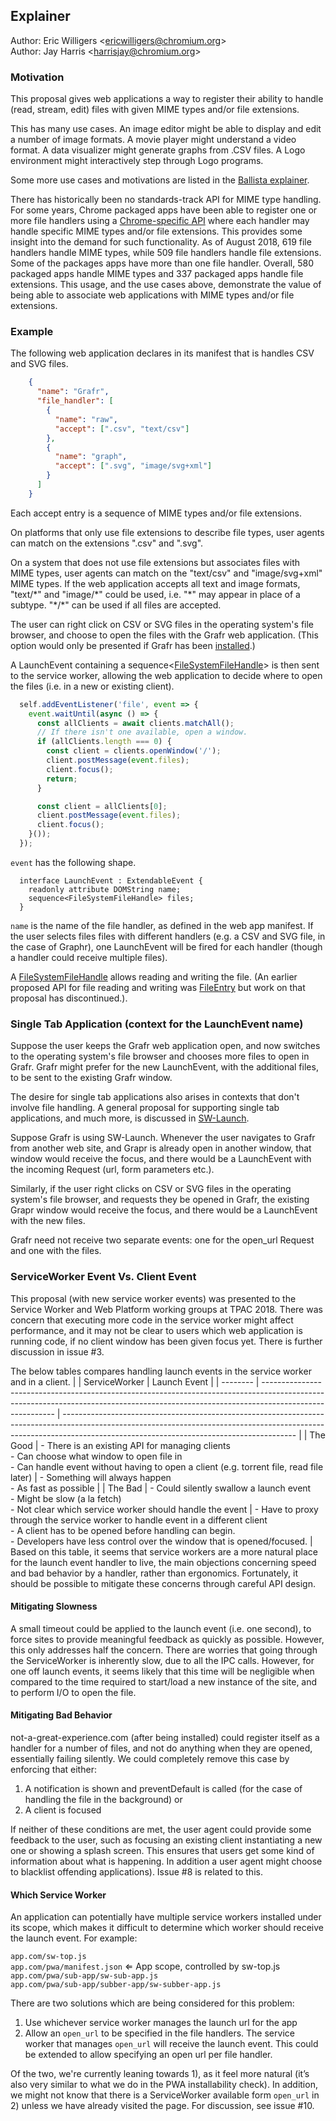 ## Explainer

Author: Eric Willigers &lt;<ericwilligers@chromium.org>&gt;<br>
Author: Jay Harris &lt;<harrisjay@chromium.org>&gt;

### Motivation

This proposal gives web applications a way to register their ability to handle (read, stream, edit) files with given MIME types and/or file extensions.

This has many use cases. An image editor might be able to display and edit a number of image formats. A movie player might understand a video format. A data visualizer might generate graphs from .CSV files. A Logo environment might interactively step through Logo programs.

Some more use cases and motivations are listed in the [Ballista explainer](https://github.com/chromium/ballista/blob/master/docs/explainer.md).

There has historically been no standards-track API for MIME type handling. For some years, Chrome packaged apps have been able to register one or more file handlers using a [Chrome-specific API](https://developer.chrome.com/apps/manifest/file_handlers) where each handler may handle specific MIME types and/or file extensions. This provides some insight into the demand for such functionality. As of August 2018, 619 file handlers handle MIME types, while 509 file handlers handle file extensions. Some of the packages apps have more than one file handler. Overall, 580 packaged apps handle MIME types and 337 packaged apps handle file extensions. This usage, and the use cases above, demonstrate the value of being able to associate web applications with MIME types and/or file extensions.

### Example

The following web application declares in its manifest that is handles CSV and SVG files.

```json
    {
      "name": "Grafr",
      "file_handler": [
        {
          "name": "raw",
          "accept": [".csv", "text/csv"]
        },
        {
          "name": "graph",
          "accept": [".svg", "image/svg+xml"]
        }
      ]
    }
```

Each accept entry is a sequence of MIME types and/or file extensions.

On platforms that only use file extensions to describe file types, user agents can match on the extensions ".csv" and ".svg".

On a system that does not use file extensions but associates files with MIME types, user agents can match on the "text/csv" and "image/svg+xml" MIME types. If the web application accepts all text and image formats, "text/\*" and "image/\*" could be used, i.e. "\*" may appear in place of a subtype. "\*/\*" can be used if all files are accepted.

The user can right click on CSV or SVG files in the operating system's file browser, and choose to open the files with the Grafr web application. (This option would only be presented if Grafr has been [installed](https://w3c.github.io/manifest/#installable-web-applications).)

A LaunchEvent containing a sequence<[FileSystemFileHandle](https://github.com/WICG/writable-files/blob/master/EXPLAINER.md)> is then sent to the service worker, allowing the web application to decide where to open the files (i.e. in a new or existing client).

```js
  self.addEventListener('file', event => {
    event.waitUntil(async () => {
      const allClients = await clients.matchAll();
      // If there isn't one available, open a window.
      if (allClients.length === 0) {
        const client = clients.openWindow('/');
        client.postMessage(event.files);
        client.focus();
        return;
      }

      const client = allClients[0];
      client.postMessage(event.files);
      client.focus();
    }());
  });
```

`event` has the following shape.

```webidl
  interface LaunchEvent : ExtendableEvent {
    readonly attribute DOMString name;
    sequence<FileSystemFileHandle> files;
  }
```

`name` is the name of the file handler, as defined in the web app manifest. If the user selects files files with different handlers (e.g. a CSV and SVG file, in the case of Graphr), one LaunchEvent will be fired for each handler (though a handler could receive multiple files).


A [FileSystemFileHandle](https://github.com/WICG/writable-files/blob/master/EXPLAINER.md) allows reading and writing the file. (An earlier proposed API for file reading and writing was [FileEntry](https://www.w3.org/TR/2012/WD-file-system-api-20120417/#the-fileentry-interface) but work on that proposal has discontinued.).

### Single Tab Application (context for the LaunchEvent name)

Suppose the user keeps the Grafr web application open, and now switches to the operating system's file browser and chooses more files to open in Grafr. Grafr might prefer for the new LaunchEvent, with the additional files, to be sent to the existing Grafr window.

The desire for single tab applications also arises in contexts that don't involve file handling. A general proposal for supporting single tab applications, and much more, is discussed in [SW-Launch](https://github.com/WICG/sw-launch/blob/master/explainer.md).

Suppose Grafr is using SW-Launch. Whenever the user navigates to Grafr from another web site, and Grapr is already open in another window, that window would receive the focus, and there would be a LaunchEvent with the incoming Request (url, form parameters etc.).

Similarly, if the user right clicks on CSV or SVG files in the operating system's file browser, and requests they be opened in Grafr, the existing Grapr window would receive the focus, and there would be a LaunchEvent with the new files.

Grafr need not receive two separate events: one for the open_url Request and one with the files.

### ServiceWorker Event Vs. Client Event

This proposal (with new service worker events) was presented to the Service Worker and Web Platform working groups at TPAC 2018. There was concern that executing more code in the service worker might affect performance, and it may not be clear to users which web application is running code, if no client window has been given focus yet. There is further discussion in issue #3.

The below tables compares handling launch events in the service worker and in a client.
|          | ServiceWorker                                                                                                                                                                          | Launch Event                                                                                                                                                                                                           |
| -------- | -------------------------------------------------------------------------------------------------------------------------------------------------------------------------------------- | ---------------------------------------------------------------------------------------------------------------------------------------------------------------------------------------------------------------------- |
| The Good | - There is an existing API for managing clients<br>- Can choose what window to open file in<br>- Can handle event without having to open a client (e.g. torrent file, read file later) | - Something will always happen<br>- As fast as possible                                                                                                                                                                |
| The Bad  | - Could silently swallow a launch event<br>- Might be slow (a la fetch)<br>- Not clear which service worker should handle the event                                                    | - Have to proxy through the service worker to handle event in a different client<br>- A client has to be opened before handling can begin.<br>- Developers have less control over the window that is opened/focused. |
Based on this table, it seems that service workers are a more natural place for the launch event handler to live, the main objections concerning speed and bad behavior by a handler, rather than ergonomics. Fortunately, it should be possible to mitigate these concerns through careful API design.

#### Mitigating Slowness
A small timeout could be applied to the launch event (i.e. one second), to force sites to provide meaningful feedback as quickly as possible. However, this only addresses half the concern. There are worries that going through the ServiceWorker is inherently slow, due to all the IPC calls. However, for one off launch events, it seems likely that this time will be negligible when compared to the time required to start/load a new instance of the site, and to perform I/O to open the file.

#### Mitigating Bad Behavior
not-a-great-experience.com (after being installed) could register itself as a handler for a number of files, and not do anything when they are opened, essentially failing silently. We could completely remove this case by enforcing that either:

1. A notification is shown and preventDefault is called (for the case of handling the file in the background) or
2. A client is focused

If neither of these conditions are met, the user agent could provide some feedback to the user, such as focusing an existing client instantiating a new one or showing a splash screen. This ensures that users get some kind of information about what is happening. In addition a user agent might choose to blacklist offending applications). Issue #8 is related to this.

#### Which Service Worker
An application can potentially have multiple service workers installed under its scope, which makes it difficult to determine which worker should receive the launch event. For example:

`app.com/sw-top.js`<br>
`app.com/pwa/manifest.json` ⇐ App scope, controlled by sw-top.js<br>
`app.com/pwa/sub-app/sw-sub-app.js` <br>
`app.com/pwa/sub-app/subber-app/sw-subber-app.js`

There are two solutions which are being considered for this problem:
1. Use whichever service worker manages the launch url for the app
2. Allow an `open_url` to be specified in the file handlers. The service worker that manages `open_url` will receive the launch event. This could be extended to allow specifying an open url per file handler.

Of the two, we're currently leaning towards 1), as it feel more natural (it’s also very similar to what we do in the PWA installability check). In addition, we might not know that there is a ServiceWorker available form `open_url` in 2) unless we have already visited the page. For discussion, see issue #10.

